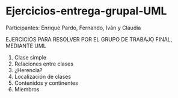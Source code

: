 # Ejercicios-entrega-grupal-UML
Participantes: Enrique Pardo, Fernando, Iván y Claudia

EJERCICIOS PARA RESOLVER POR EL GRUPO DE TRABAJO FINAL, MEDIANTE UML

1. Clase simple
2. Relaciones entre clases
3. ¿Herencia?
4. Localización de clases
5. Contenidos y continentes
6. Miembros


